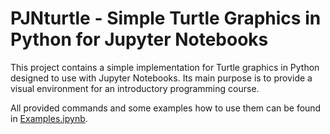# PJNturtle - Simple Turtle Graphics in Python for Jupyter Notebooks

This project contains a simple implementation for Turtle graphics in Python designed to use with Jupyter Notebooks. Its main purpose is to provide a visual environment for an introductory programming course.

All provided commands and some examples how to use them can be found in [Examples.ipynb](examples/Examples_1_0_0.ipynb).